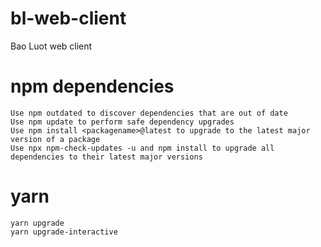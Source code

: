 # bl-web-client

Bao Luot web client

# npm dependencies

```
Use npm outdated to discover dependencies that are out of date
Use npm update to perform safe dependency upgrades
Use npm install <packagename>@latest to upgrade to the latest major version of a package
Use npx npm-check-updates -u and npm install to upgrade all dependencies to their latest major versions
```

# yarn

```
yarn upgrade
yarn upgrade-interactive
```
